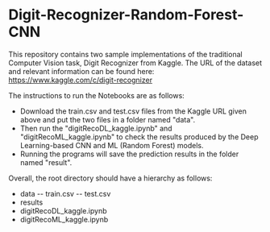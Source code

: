 # Digit-Recognizer-Random-Forest-CNN
This repository contains two sample implementations of the traditional Computer Vision task, Digit Recognizer from Kaggle. The URL of the dataset and relevant information can be found here: https://www.kaggle.com/c/digit-recognizer

The instructions to run the Notebooks are as follows:
* Download the train.csv and test.csv files from the Kaggle URL given above and put the two files in a folder named "data".
* Then run the "digitRecoDL_kaggle.ipynb" and "digitRecoML_kaggle.ipynb" to check the results produced by the Deep Learning-based CNN and ML (Random Forest) models. 
* Running the programs will save the prediction results in the folder named "result".

Overall, the root directory should have a hierarchy as follows:
  - data
    -- train.csv
    -- test.csv
  - results
  - digitRecoDL_kaggle.ipynb
  - digitRecoML_kaggle.ipynb
